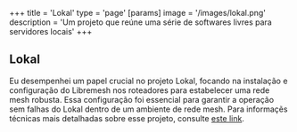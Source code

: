 +++
title = 'Lokal'
type = 'page'
[params]
    image = '/images/lokal.png'
    description = 'Um projeto que reúne uma série de softwares livres para servidores locais'
+++

## Lokal

Eu desempenhei um papel crucial no projeto Lokal, focando na instalação e configuração do Libremesh nos roteadores para estabelecer uma rede mesh robusta. Essa configuração foi essencial para garantir a operação sem falhas do Lokal dentro de um ambiente de rede mesh. Para informaçẽs técnicas mais detalhadas sobre esse projeto, consulte [este link](/posts/libremeshlokal/).
